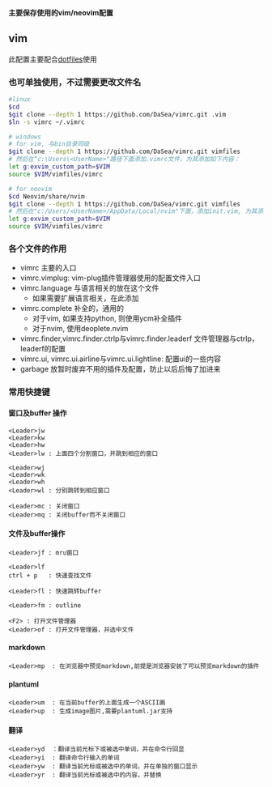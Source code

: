 **主要保存使用的vim/neovim配置**

## vim
此配置主要配合[dotfiles](https://github.com/DaSea/dotfiles)使用

### 也可单独使用，不过需要更改文件名
```bash
#linux
$cd
$git clone --depth 1 https://github.com/DaSea/vimrc.git .vim
$ln -s vimrc ~/.vimrc

# windows
# for vim, 与bin目录同级
$git clone --depth 1 https://github.com/DaSea/vimrc.git vimfiles
# 然后在“c:\Users\<UserName>"路径下面添加.vimrc文件，为其添加如下内容：
let g:exvim_custom_path=$VIM
source $VIM/vimfiles/vimrc

# for neovim
$cd Neovim/share/nvim
$git clone --depth 1 https://github.com/DaSea/vimrc.git vimfiles
# 然后在"c:/Users/<UserName>/AppData/Local/nvim"下面，添加init.vim, 为其添加如下内容:
let g:exvim_custom_path=$VIM
source $VIM/vimfiles/vimrc
```

### 各个文件的作用
* vimrc 主要的入口
* vimrc.vimplug: vim-plug插件管理器使用的配置文件入口
* vimrc.language 与语言相关的放在这个文件
  - 如果需要扩展语言相关，在此添加
* vimrc.complete 补全的，通用的
  - 对于vim, 如果支持python, 则使用ycm补全插件
  - 对于nvim, 使用deoplete.nvim
* vimrc.finder,vimrc.finder.ctrlp与vimrc.finder.leaderf 文件管理器与ctrlp，leaderf的配置
* vimrc.ui, vimrc.ui.airline与vimrc.ui.lightline: 配置ui的一些内容
* garbage 放暂时废弃不用的插件及配置，防止以后后悔了加进来

### 常用快捷键
#### 窗口及buffer 操作
```
<Leader>jw
<Leader>kw
<Leader>hw
<Leader>lw : 上面四个分割窗口，并跳到相应的窗口

<Leader>wj
<Leader>wk
<Leader>wh
<Leader>wl : 分别跳转到相应窗口

<Leader>mc : 关闭窗口
<Leader>mq : 关闭buffer而不关闭窗口
```

#### 文件及buffer操作
```
<Leader>jf : mru窗口

<Leader>lf
ctrl + p   : 快速查找文件

<Leader>fl : 快速跳转buffer

<Leader>fm : outline

<F2> : 打开文件管理器
<Leader>of : 打开文件管理器，并选中文件
```

#### markdown
`
<Leader>mp  : 在浏览器中预览markdown,前提是浏览器安装了可以预览markdown的插件
`

#### plantuml
```
<Leader>um  : 在当前buffer的上面生成一个ASCII画
<Leader>up  : 生成image图片,需要plantuml.jar支持
```

#### 翻译
```
<Leader>yd  ：翻译当前光标下或被选中单词，并在命令行回显
<Leader>yi  : 翻译命令行输入的单词
<Leader>yw  : 翻译当前光标或被选中的单词，并在单独的窗口显示
<Leader>yr  : 翻译当前光标或被选中的内容，并替换
```

